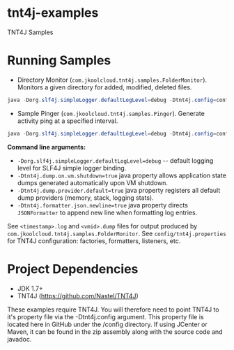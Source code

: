 # tnt4j-examples
TNT4J Samples

Running Samples
===============================================
* Directory Monitor (`com.jkoolcloud.tnt4j.samples.FolderMonitor`). Monitors a given directory for added, modified, deleted files.
```java	
java -Dorg.slf4j.simpleLogger.defaultLogLevel=debug -Dtnt4j.config=config/tnt4j.properties -Dtnt4j.dump.on.vm.shutdown=true -Dtnt4j.dump.provider.default=true -classpath tnt4j-samples*.jar;lib/* com.jkoolcloud.tnt4j.samples.FolderMonitor /temp
```
* Sample Pinger (`com.jkoolcloud.tnt4j.samples.Pinger`). Generate activity ping at a specified interval.
```java	
java -Dorg.slf4j.simpleLogger.defaultLogLevel=debug -Dtnt4j.config=config/tnt4j.properties -Dtnt4j.dump.on.vm.shutdown=true -Dtnt4j.dump.provider.default=true -classpath tnt4j-samples*.jar;lib/* com.jkoolcloud.tnt4j.samples.Pinger com.nastel.pinger pingActivity 1000
```

**Command line arguments:**
* `-Dorg.slf4j.simpleLogger.defaultLogLevel=debug` -- default logging level for SLF4J simple logger binding.
* `-Dtnt4j.dump.on.vm.shutdown=true` java property allows application state dumps generated automatically upon VM shutdown.
* `-Dtnt4j.dump.provider.default=true` java property registers all default dump providers (memory, stack, logging stats).
* `-Dtnt4j.formatter.json.newline=true` java property directs `JSONFormatter` to append new line when formatting log entries.

See `<timestamp>.log` and `<vmid>.dump` files for output produced by `com.jkoolcloud.tnt4j.samples.FolderMonitor`.
See `config/tnt4j.properties` for TNT4J configuration: factories, formatters, listeners, etc.

# Project Dependencies
* JDK 1.7+
* TNT4J (https://github.com/Nastel/TNT4J)

These examples require TNT4J. You will therefore need to point TNT4J to it's property file via the -Dtnt4j.config argument. This property file is located here in GitHub under the /config directory. If using JCenter or Maven, it can be found in the zip assembly along with the source code and javadoc.
